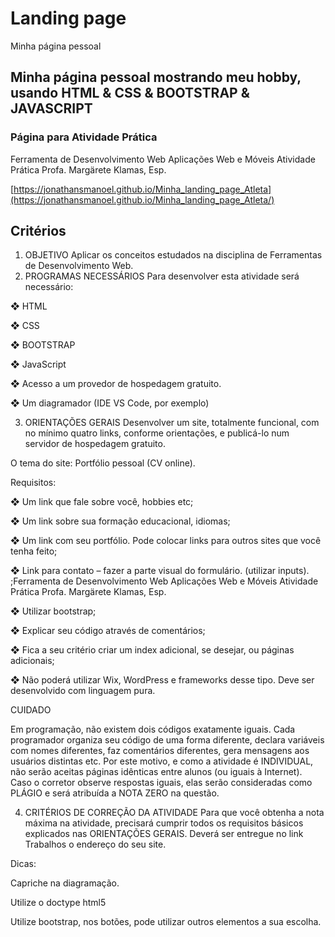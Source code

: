 # Landing page
Minha página pessoal

## Minha página pessoal mostrando meu hobby, usando HTML & CSS & BOOTSTRAP & JAVASCRIPT

### Página para Atividade Prática
Ferramenta de Desenvolvimento Web
Aplicações Web e Móveis
Atividade Prática
Profa. Margärete Klamas, Esp.

[https://jonathansmanoel.github.io/Minha_landing_page_Atleta](https://jonathansmanoel.github.io/Minha_landing_page_Atleta/)

## Critérios

1. OBJETIVO
Aplicar os conceitos estudados na disciplina de Ferramentas de
Desenvolvimento Web.
2. PROGRAMAS NECESSÁRIOS
Para desenvolver esta atividade será necessário:

❖ HTML

❖ CSS

❖ BOOTSTRAP

❖ JavaScript

❖ Acesso a um provedor de hospedagem gratuito.

❖ Um diagramador (IDE VS Code, por exemplo)

3. ORIENTAÇÕES GERAIS
Desenvolver um site, totalmente funcional, com no mínimo quatro links,
conforme orientações, e publicá-lo num servidor de hospedagem gratuito.

O tema do site: Portfólio pessoal (CV online).

Requisitos:

❖ Um link que fale sobre você, hobbies etc;

❖ Um link sobre sua formação educacional, idiomas;

❖ Um link com seu portfólio. Pode colocar links para outros sites que você tenha feito;

❖ Link para contato – fazer a parte visual do formulário. (utilizar inputs). ;Ferramenta de Desenvolvimento Web
Aplicações Web e Móveis
Atividade Prática
Profa. Margärete Klamas, Esp.

❖ Utilizar bootstrap;

❖ Explicar seu código através de comentários;

❖ Fica a seu critério criar um index adicional, se desejar, ou páginas
adicionais;

❖ Não poderá utilizar Wix, WordPress e frameworks desse tipo. Deve ser
desenvolvido com linguagem pura.

CUIDADO

Em programação, não existem dois códigos exatamente iguais. Cada
programador organiza seu código de uma forma diferente, declara variáveis
com nomes diferentes, faz comentários diferentes, gera mensagens aos
usuários distintas etc. Por este motivo, e como a atividade é INDIVIDUAL,
não serão aceitas páginas idênticas entre alunos (ou iguais à Internet). Caso
o corretor observe respostas iguais, elas serão consideradas como PLÁGIO
e será atribuída a NOTA ZERO na questão.


4. CRITÉRIOS DE CORREÇÃO DA ATIVIDADE
Para que você obtenha a nota máxima na atividade, precisará cumprir todos os
requisitos básicos explicados nas ORIENTAÇÕES GERAIS.
Deverá ser entregue no link Trabalhos o endereço do seu site.

Dicas:

Capriche na diagramação.

Utilize o doctype html5

Utilize bootstrap, nos botões, pode
utilizar outros elementos a sua escolha.